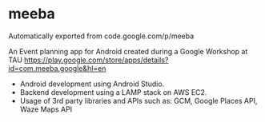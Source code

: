 # meeba
Automatically exported from code.google.com/p/meeba

An Event planning app for Android created during a Google Workshop at TAU
https://play.google.com/store/apps/details?id=com.meeba.google&hl=en

- Android development using Android Studio.
- Backend development using a LAMP stack on AWS EC2.
- Usage of 3rd party libraries and APIs such as: GCM, Google Places API, Waze Maps API

